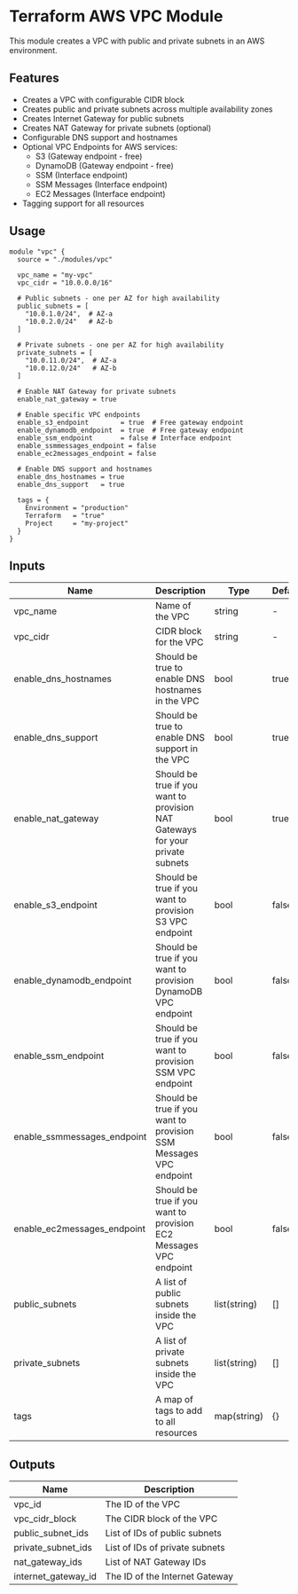 # Terraform AWS VPC Module

This module creates a VPC with public and private subnets in an AWS environment.

## Features

- Creates a VPC with configurable CIDR block
- Creates public and private subnets across multiple availability zones
- Creates Internet Gateway for public subnets
- Creates NAT Gateway for private subnets (optional)
- Configurable DNS support and hostnames
- Optional VPC Endpoints for AWS services:
  - S3 (Gateway endpoint - free)
  - DynamoDB (Gateway endpoint - free)
  - SSM (Interface endpoint)
  - SSM Messages (Interface endpoint)
  - EC2 Messages (Interface endpoint)
- Tagging support for all resources

## Usage

```hcl
module "vpc" {
  source = "./modules/vpc"

  vpc_name = "my-vpc"
  vpc_cidr = "10.0.0.0/16"

  # Public subnets - one per AZ for high availability
  public_subnets = [
    "10.0.1.0/24",  # AZ-a
    "10.0.2.0/24"   # AZ-b
  ]

  # Private subnets - one per AZ for high availability
  private_subnets = [
    "10.0.11.0/24",  # AZ-a
    "10.0.12.0/24"   # AZ-b
  ]

  # Enable NAT Gateway for private subnets
  enable_nat_gateway = true

  # Enable specific VPC endpoints
  enable_s3_endpoint        = true  # Free gateway endpoint
  enable_dynamodb_endpoint  = true  # Free gateway endpoint
  enable_ssm_endpoint       = false # Interface endpoint
  enable_ssmmessages_endpoint = false
  enable_ec2messages_endpoint = false

  # Enable DNS support and hostnames
  enable_dns_hostnames = true
  enable_dns_support   = true

  tags = {
    Environment = "production"
    Terraform   = "true"
    Project     = "my-project"
  }
}
```

## Inputs

| Name | Description | Type | Default | Required |
|------|-------------|------|---------|----------|
| vpc_name | Name of the VPC | string | - | yes |
| vpc_cidr | CIDR block for the VPC | string | - | yes |
| enable_dns_hostnames | Should be true to enable DNS hostnames in the VPC | bool | true | no |
| enable_dns_support | Should be true to enable DNS support in the VPC | bool | true | no |
| enable_nat_gateway | Should be true if you want to provision NAT Gateways for your private subnets | bool | true | no |
| enable_s3_endpoint | Should be true if you want to provision S3 VPC endpoint | bool | false | no |
| enable_dynamodb_endpoint | Should be true if you want to provision DynamoDB VPC endpoint | bool | false | no |
| enable_ssm_endpoint | Should be true if you want to provision SSM VPC endpoint | bool | false | no |
| enable_ssmmessages_endpoint | Should be true if you want to provision SSM Messages VPC endpoint | bool | false | no |
| enable_ec2messages_endpoint | Should be true if you want to provision EC2 Messages VPC endpoint | bool | false | no |
| public_subnets | A list of public subnets inside the VPC | list(string) | [] | no |
| private_subnets | A list of private subnets inside the VPC | list(string) | [] | no |
| tags | A map of tags to add to all resources | map(string) | {} | no |

## Outputs

| Name | Description |
|------|-------------|
| vpc_id | The ID of the VPC |
| vpc_cidr_block | The CIDR block of the VPC |
| public_subnet_ids | List of IDs of public subnets |
| private_subnet_ids | List of IDs of private subnets |
| nat_gateway_ids | List of NAT Gateway IDs |
| internet_gateway_id | The ID of the Internet Gateway | 